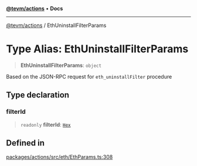 [**@tevm/actions**](../README.md) • **Docs**

***

[@tevm/actions](../globals.md) / EthUninstallFilterParams

# Type Alias: EthUninstallFilterParams

> **EthUninstallFilterParams**: `object`

Based on the JSON-RPC request for `eth_uninstallFilter` procedure

## Type declaration

### filterId

> `readonly` **filterId**: [`Hex`](Hex.md)

## Defined in

[packages/actions/src/eth/EthParams.ts:308](https://github.com/qbzzt/tevm-monorepo/blob/main/packages/actions/src/eth/EthParams.ts#L308)

